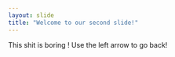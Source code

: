 ```yaml
---
layout: slide
title: "Welcome to our second slide!"
---
```

This shit is boring !
Use the left arrow to go back!
